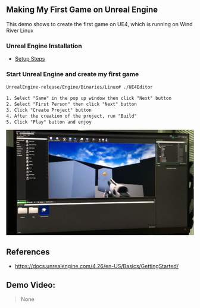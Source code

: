 ## Making My First Game on Unreal Engine
This demo shows to create the first game on UE4, which is running on Wind River Linux

### Unreal Engine Installation

* [Setup Steps](https://github.com/windriver-codecamp/GPU-WRLinux/blob/main/3_Software/4_Toolkit_SDK/UnrealEngine/README.md)

### Start Unreal Engine and create my first game

```
UnrealEngine-release/Engine/Binaries/Linux# ./UE4Editor
```

```
1. Select "Game" in the pop up window then click "Next" button
2. Select "First Person" then click "Next" button
3. Click "Create Project" button
4. After the creation of the project, run "Build"
5. Click "Play" button and enjoy

```

<img src="./myfistgame.png" width="600">

## References
* https://docs.unrealengine.com/4.26/en-US/Basics/GettingStarted/

## Demo Video:
> None

